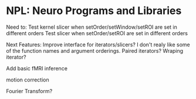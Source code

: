 NPL: Neuro Programs and Libraries
=======

Need to:
Test kernel slicer when setOrder/setWindow/setROI are set in different orders
Test slicer when setOrder/setROI are set in different orders

Next Features:
Improve interface for iterators/slicers? I don't realy like some of the
function names and argument orderings.
Paired iterators? Wraping iterator?

Add basic fMRI inference

motion correction

Fourier Transform? 
